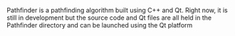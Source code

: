 Pathfinder is a pathfinding algorithm built using C++ and Qt. Right now, it is still in development but the source code and Qt files are all held in the Pathfinder directory and can be launched using the Qt platform
